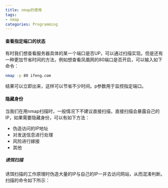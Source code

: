 ```yaml
---
title: nmap的使用
tags:
- nmap
categories: Programming
---
```


#### 查看指定端口的状态

有时我们想查看服务器具体的某一个端口是否UP，可以通过扫描实现。但是还有一种更加节省时间的方法，例如想查看凤凰网的80端口是否开启，可以输入如下命令：

```Bash
nmap -p 80 ifeng.com
```

结果可以立即出来，这样可以节省不少时间。p参数用于监控指定端口。

#### 隐藏身份

当我们在用nmap扫描时，一般情况下不建议直接扫描，直接扫描会暴露自己的IP，如果需要隐藏身份，可以有如下方法：

* 伪造访问的IP地址
* 对发送信息进行处理
* 风险进行嫁接
* 其他

##### 诱饵扫描

诱饵扫描的工作原理时伪造大量的IP与自己的IP一并去访问网站，从而混淆判断。扫描的命令如下所示：
